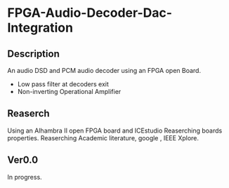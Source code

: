 # FPGA-Audio-Decoder-Dac-Integration
## Description
An audio DSD and PCM audio decoder using an FPGA open Board.
* Low pass filter at decoders exit
* Non-inverting Operational Amplifier
## Reaserch 
Using an Alhambra II open FPGA board and ICEstudio Reaserching boards properties.
Reaserching Academic literature, google , IEEE Xplore.
## Ver0.0
In progress. 

